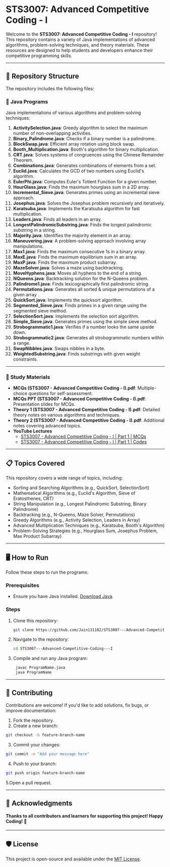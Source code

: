 # STS3007: Advanced Competitive Coding - I  

Welcome to the **STS3007: Advanced Competitive Coding - I** repository!  
This repository contains a variety of Java implementations of advanced algorithms, problem-solving techniques, and theory materials. These resources are designed to help students and developers enhance their competitive programming skills.

---

## 📂 Repository Structure  

The repository includes the following files:  

### 📄 **Java Programs**  
Java implementations of various algorithms and problem-solving techniques:  

1. **ActivitySelection.java**: Greedy algorithm to select the maximum number of non-overlapping activities.  
2. **Binary_Palindrome.java**: Checks if a binary number is a palindrome.  
3. **BlockSwap.java**: Efficient array rotation using block swap.  
4. **Booth_Multiplication.java**: Booth's algorithm for binary multiplication.  
5. **CRT.java**: Solves systems of congruences using the Chinese Remainder Theorem.  
6. **Combinations.java**: Generates combinations of elements from a set.  
7. **Euclid.java**: Calculates the GCD of two numbers using Euclid's algorithm.  
8. **EulerPhi.java**: Computes Euler's Totient Function for a given number.  
9. **HourGlass.java**: Finds the maximum hourglass sum in a 2D array.  
10. **Incremental_Sieve.java**: Generates primes using an incremental sieve approach.  
11. **Josephus.java**: Solves the Josephus problem recursively and iteratively.  
12. **Karatsuba.java**: Implements the Karatsuba algorithm for fast multiplication.  
13. **Leaders.java**: Finds all leaders in an array.  
14. **LongestPalindromicSubstring.java**: Finds the longest palindromic substring in a string.  
15. **Majority.java**: Identifies the majority element in an array.  
16. **Maneuvering.java**: A problem-solving approach involving array manipulations.  
17. **Max1.java**: Finds the maximum consecutive 1s in a binary array.  
18. **MaxE.java**: Finds the maximum equilibrium sum in an array.  
19. **MaxP.java**: Finds the maximum product subarray.  
20. **MazeSolver.java**: Solves a maze using backtracking.  
21. **MoveHyphens.java**: Moves all hyphens to the end of a string.  
22. **NQueens.java**: Backtracking solution for the N-Queens problem.  
23. **Palindrome1.java**: Finds lexicographically first palindromic string.  
24. **Permutations.java**: Generates all sorted & unique permutations of a given array .  
25. **QuickSort.java**: Implements the quicksort algorithm.  
26. **Segmented_Sieve.java**: Finds primes in a given range using the segmented sieve method.  
27. **SelectionSort.java**: Implements the selection sort algorithm.  
28. **Simple_Sieve.java**: Generates primes using the simple sieve method.  
29. **Strobogrammatic1.java**: Verifies if a number looks the same upside down.  
30. **Strobogrammatic2.java**: Generates all strobogrammatic numbers within a range.  
31. **SwapNibbles.java**: Swaps nibbles in a byte.  
32. **WeightedSubstring.java**: Finds substrings with given weight constraints.  

---

### 📑 **Study Materials**  
- **MCQs (STS3007 - Advanced Competitive Coding - I).pdf**: Multiple-choice questions for self-assessment.  
- **MCQs PPT (STS3007 - Advanced Competitive Coding - I).pdf**: Presentation slides for MCQs.  
- **Theory 1 (STS3007 - Advanced Competitive Coding - I).pdf**: Detailed theory notes on various algorithms and techniques.  
- **Theory 2 (STS3007 - Advanced Competitive Coding - I).pdf**: Additional notes covering advanced topics.
- **YouTube Lectures**
  - [STS3007 - Advanced Competitive Coding - I | Part 1 | MCQs](https://youtu.be/YaCXflgX_2M?si=_Y3uD4Nebc5wgjoR)
  - [STS3007 - Advanced Competitive Coding - I | Part 1 | Codes](https://youtu.be/dw1gGAKb5Ac?si=4ltnQqUpMhmZdbWv)
  

---

## 📋 Topics Covered  

This repository covers a wide range of topics, including:  
- Sorting and Searching Algorithms (e.g., QuickSort, SelectionSort)  
- Mathematical Algorithms (e.g., Euclid's Algorithm, Sieve of Eratosthenes, CRT)  
- String Manipulation (e.g., Longest Palindromic Substring, Binary Palindrome)  
- Backtracking (e.g., N-Queens, Maze Solver, Permutations)  
- Greedy Algorithms (e.g., Activity Selection, Leaders in Array)  
- Advanced Multiplication Techniques (e.g., Karatsuba, Booth's Algorithm)  
- Problem-Solving Strategies (e.g., Hourglass Sum, Josephus Problem, Max Product Subarray)  

---

## 🖥 How to Run  

Follow these steps to run the programs:  

### Prerequisites  
- Ensure you have Java installed. [Download Java](https://www.oracle.com/java/technologies/javase-downloads.html).  

### Steps  
1. Clone this repository:  
   ```bash
   git clone https://github.com/Jain131102/STS3007---Advanced-Competitive-Coding---I.git
   ```
2. Navigate to the repository:
   ```bash
   cd STS3007---Advanced-Competitive-Coding---I
   ```
3. Compile and run any Java program:
   ```bash
    javac ProgramName.java  
    java ProgramName  
   ```

---

## 🤝 Contributing
Contributions are welcome! If you'd like to add solutions, fix bugs, or improve documentation:

1. Fork the repository.
2. Create a new branch:
```bash
git checkout -b feature-branch-name  
```
3. Commit your changes:
```bash
git commit -m "Add your message here"  
```
4. Push to your branch:
```bash
git push origin feature-branch-name  
```
5.Open a pull request.

---
## 🌟 Acknowledgments  
#### Thanks to all contributors and learners for supporting this project!  Happy Coding! 🚀 
---

## 🛡 License

This project is open-source and available under the [MIT License](https://opensource.org/licenses/MIT).
 


